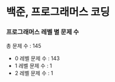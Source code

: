 # 백준, 프로그래머스 코딩
### 프로그래머스 레벨 별 문제 수
총 문제 수 : 145
- 0 레벨 문제 수 : 143
- 1 레벨 문제 수 : 1
- 2 레벨 문제 수 : 1

